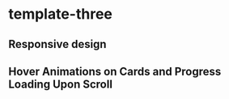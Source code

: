 # template-three

## Responsive design

## Hover Animations on Cards and Progress Loading Upon Scroll
